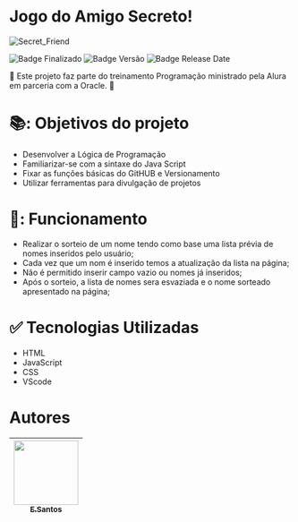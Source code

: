 # Jogo do Amigo Secreto!
![Secret_Friend](https://github.com/user-attachments/assets/33d25fb5-cf4d-488a-9996-388729af09be)

![Badge Finalizado](http://img.shields.io/static/v1?label=STATUS&message=FINALIZADO!&color=GREEN&style=for-the-badge)
![Badge Versão](http://img.shields.io/static/v1?label=RELEASE&message=1.1&color=blue&style=for-the-badge)
![Badge Release Date](http://img.shields.io/static/v1?label=RELEASE%20DATE&message=JAN%202025&color=black&style=for-the-badge)

 :beginner: Este projeto faz parte do treinamento Programação ministrado pela Alura em parceria com a Oracle. :beginner:

 # 📚: Objetivos do projeto

-  Desenvolver a Lógica de Programação
-  Familiarizar-se com a sintaxe do Java Script
-  Fixar as funções básicas do GitHUB e Versionamento
-  Utilizar ferramentas para divulgação de projetos

 # 🔨: Funcionamento

-  Realizar o sorteio de um nome tendo como base uma lista prévia de nomes inseridos pelo usuário;
-  Cada vez que um nom é inserido temos a atualização da lista na página;
-  Não é permitido inserir campo vazio ou nomes já inseridos;
-  Após o sorteio, a lista de nomes sera esvaziada e o nome sorteado apresentado na página;

 # :white_check_mark: Tecnologias Utilizadas

-  HTML
-  JavaScript
-  CSS
-  VScode

# Autores

| [<img loading="lazy" src="https://avatars.githubusercontent.com/u/87876989?v=4" width=115><br><sub>E.Santos</sub>](https://github.com/SpikeByte) |
| :---: |
